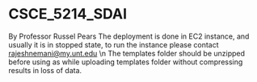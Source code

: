 # CSCE_5214_SDAI
By Professor Russel Pears
The deployment is done in EC2 instance, and usually it is in stopped state, to run the instance please contact rajeshnemani@my.unt.edu
\n The templates folder should be unzipped before using as while uploading templates folder without compressing results in loss of data.
